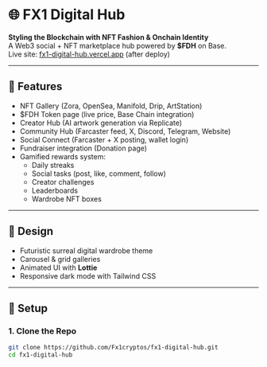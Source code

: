 # 🌐 FX1 Digital Hub

**Styling the Blockchain with NFT Fashion & Onchain Identity**  
A Web3 social + NFT marketplace hub powered by **$FDH** on Base.  
Live site: [fx1-digital-hub.vercel.app](https://fx1-digital-hub.vercel.app/) (after deploy)

---

## 🚀 Features
- NFT Gallery (Zora, OpenSea, Manifold, Drip, ArtStation)
- $FDH Token page (live price, Base Chain integration)
- Creator Hub (AI artwork generation via Replicate)
- Community Hub (Farcaster feed, X, Discord, Telegram, Website)
- Social Connect (Farcaster + X posting, wallet login)
- Fundraiser integration (Donation page)
- Gamified rewards system:
  - Daily streaks
  - Social tasks (post, like, comment, follow)
  - Creator challenges
  - Leaderboards
  - Wardrobe NFT boxes

---

## 🎨 Design
- Futuristic surreal digital wardrobe theme
- Carousel & grid galleries
- Animated UI with **Lottie**
- Responsive dark mode with Tailwind CSS

---

## 🔧 Setup

### 1. Clone the Repo
```bash
git clone https://github.com/Fx1cryptos/fx1-digital-hub.git
cd fx1-digital-hub
